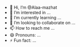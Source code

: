 - 👋 Hi, I’m @Alaa-mazhat
- 👀 I’m interested in ...
- 🌱 I’m currently learning ...
- 💞️ I’m looking to collaborate on ...
- 📫 How to reach me ...
- 😄 Pronouns: ...
- ⚡ Fun fact: ...

<!---
Alaa-mazhat/Alaa-mazhat is a ✨ special ✨ repository because its `README.md` (this file) appears on your GitHub profile.
You can click the Preview link to take a look at your changes.
--->
